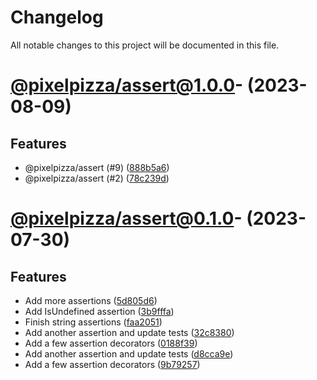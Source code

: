 # Changelog

All notable changes to this project will be documented in this file.

# [@pixelpizza/assert@1.0.0](https://github.com/pixelpizza/utilities/compare/@pixelpizza/assert@0.1.0...@pixelpizza/assert@1.0.0)- (2023-08-09)

## Features

- @pixelpizza/assert (#9) ([888b5a6](https://github.com/pixelpizza/utilities/commit/888b5a6ebc4076d9b4789ca6f763d8f96ea41572))
- @pixelpizza/assert (#2) ([78c239d](https://github.com/pixelpizza/utilities/commit/78c239d3d74bb7de4085732e6ab70dba57916541))

# [@pixelpizza/assert@0.1.0](https://github.com/pixelpizza/utilities/tree/@pixelpizza/assert@0.1.0)- (2023-07-30)

## Features

- Add more assertions ([5d805d6](https://github.com/pixelpizza/utilities/commit/5d805d6e10a3d58320bbdf3ccbc068ba97620009))
- Add IsUndefined assertion ([3b9fffa](https://github.com/pixelpizza/utilities/commit/3b9fffabdb590a2f5566acc6b5478b7caba03ee0))
- Finish string assertions ([faa2051](https://github.com/pixelpizza/utilities/commit/faa20511d96e70e56cbfca0027bd01922d31d543))
- Add another assertion and update tests ([32c8380](https://github.com/pixelpizza/utilities/commit/32c8380317868ee361f0c571bcd96efb217b9acd))
- Add a few assertion decorators ([0188f39](https://github.com/pixelpizza/utilities/commit/0188f390e67f30ba8ed7067fb2d3a9569b11fa97))
- Add another assertion and update tests ([d8cca9e](https://github.com/pixelpizza/utilities/commit/d8cca9e7fff4bc971ec2eab37905a71014386fa2))
- Add a few assertion decorators ([9b79257](https://github.com/pixelpizza/utilities/commit/9b7925702b290257a5e0dea6253035eb7209c626))


